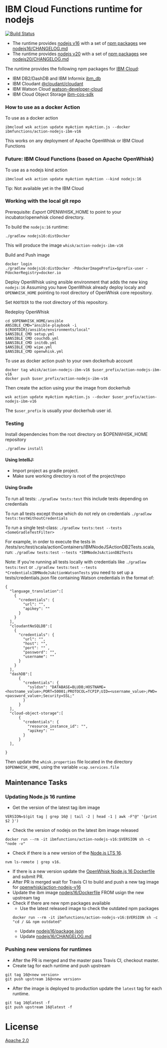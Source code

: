 # IBM Cloud Functions runtime for nodejs

[![Build Status](https://travis-ci.org/ibm-functions/runtime-nodejs.svg?branch=master)](https://travis-ci.com/ibm-functions/runtime-nodejs)

- The runtime provides [nodejs v16](nodejs16/) with a set of [npm packages](nodejs16/package.json) see [nodejs16/CHANGELOG.md](nodejs16/CHANGELOG.md)
- The runtime provides [nodejs v20](nodejs20/) with a set of [npm packages](nodejs20/package.json) see [nodejs20/CHANGELOG.md](nodejs20/CHANGELOG.md)


The runtime provides the following npm packages for [IBM Cloud](https://bluemix.net):
- IBM DB2/DashDB and IBM Informix [ibm_db](https://www.npmjs.com/package/ibm_db)
- IBM Cloudant [@cloudant/cloudant](https://www.npmjs.com/package/@cloudant/cloudant)
- IBM Watson Cloud [watson-developer-cloud](https://www.npmjs.com/package/watson-developer-cloud)
- IBM Cloud Object Storage [ibm-cos-sdk](https://www.npmjs.com/package/ibm-cos-sdk)


### How to use as a docker Action
To use as a docker action
```
ibmcloud wsk action update myAction myAction.js --docker ibmfunctions/action-nodejs-ibm-v16
```
This works on any deployment of Apache OpenWhisk or IBM Cloud Functions

### Future: IBM Cloud Functions (based on Apache OpenWhisk)
To use as a nodejs kind action
```
ibmcloud wsk action update myAction myAction --kind nodejs:16
```
Tip: Not available yet in the IBM Cloud

### Working with the local git repo
Prerequisite: *Export* OPENWHISK_HOME to point to your incubator/openwhisk cloned directory.

To build the `nodejs:16` runtime:
```
./gradlew nodejs16:distDocker
```
This will produce the image `whisk/action-nodejs-ibm-v16`


Build and Push image
```
docker login
./gradlew nodejs16:distDocker -PdockerImagePrefix=$prefix-user -PdockerRegistry=docker.io
```

Deploy OpenWhisk using ansible environment that adds the new king `nodejs:16`
Assuming you have OpenWhisk already deploy localy and `OPENWHISK_HOME` pointing to root directory of OpenWhisk core repository.

Set `ROOTDIR` to the root directory of this repository.

Redeploy OpenWhisk
```
cd $OPENWHISK_HOME/ansible
ANSIBLE_CMD="ansible-playbook -i ${ROOTDIR}/ansible/environments/local"
$ANSIBLE_CMD setup.yml
$ANSIBLE_CMD couchdb.yml
$ANSIBLE_CMD initdb.yml
$ANSIBLE_CMD wipe.yml
$ANSIBLE_CMD openwhisk.yml
```

To use as docker action push to your own dockerhub account
```
docker tag whisk/action-nodejs-ibm-v16 $user_prefix/action-nodejs-ibm-v16
docker push $user_prefix/action-nodejs-ibm-v16
```
Then create the action using your the image from dockerhub
```
wsk action update myAction myAction.js --docker $user_prefix/action-nodejs-ibm-v16
```
The `$user_prefix` is usually your dockerhub user id.

### Testing
Install dependencies from the root directory on $OPENWHISK_HOME repository
```
./gradlew install
```

#### Using IntelliJ:
- Import project as gradle project.
- Make sure working directory is root of the project/repo

#### Using Gradle

To run all tests: `./gradlew tests:test` this include tests depending on credentials

To run all tests except those which do not rely on credentials `./gradlew tests:testWithoutCredentials`

To run a single test-class: `./gradlew tests:test --tests <SomeGradleTestFilter>`

For example, in order to execute the tests in /tests/src/test/scala/actionContainers/IBMNodeJSActionDB2Tests.scala, run:  `./gradlew tests:test --tests *IBMNodeJsActionDB2Tests`

Note: If you're running all tests locally with credentials like `./gradlew tests:test` or `./gradlew tests:test --tests *CredentialsIBMNodeJsActionWatsonTests`
you need to set up a tests/credentials.json file containing Watson credentials in the format of:
```
{
  "language_translation":[
    {
      "credentials": {
        "url": "",
        "apikey": ""
      }
    }
  ],
  "cloudantNoSQLDB":[
    {
      "credentials": {
        "url": "",
        "host": "",
        "port": "" ,
        "password": "",
        "username": ""
      }
    }
  ],
  "dashDB":[
      {
        "credentials": {
          "ssldsn": "DATABASE=BLUDB;HOSTNAME=<hostname_value>;PORT=50001;PROTOCOL=TCPIP;UID=<username_value>;PWD=<password_value>;Security=SSL;"
        }
      }
  ],
  "cloud-object-storage":[
      {
        "credentials": {
          "resource_instance_id": "",
          "apikey": ""
        }
      }
  ],

}
```
Then update the `whisk.properties` file located in the directory `$OPENWHISK_HOME`, using the variable `vcap.services.file`

## Maintenance Tasks

### Updating Node.js 16 runtime
- Get the version of the latest tag ibm image
```
VERSION=$(git tag | grep 16@ | tail -2 | head -1 | awk -F"@" '{print $2 }')
```
- Check the version of nodejs on the latest ibm image released
```
docker run --rm -it ibmfunctions/action-nodejs-v16:$VERSION sh -c "node -v"
```
- Check if there is a new version of the [Node.js LTS 16](https://github.com/nodejs/node/blob/master/doc/changelogs/CHANGELOG_V16.md).
```
nvm ls-remote | grep v16.
```
  - If there is a new version update the [OpenWhisk Node.js 16 Dockerfile](https://github.com/apache/openwhisk-runtime-nodejs/blob/master/core/nodejs16Action/Dockerfile#L18) and submit PR.
  - After PR is merged wait for Travis CI to build and push a new tag image for [openwhisk/action-nodejs-v16](https://hub.docker.com/r/openwhisk/action-nodejs-v16/tags)
  - Update the ibm image [nodejs16/Dockerfile](nodejs16/Dockerfile) FROM usign the new upstream tag
- Check if there are new npm packages available
  - Use the latest released image to check the outdated npm packages
  ```
  docker run --rm -it ibmfunctions/action-nodejs-v16:$VERSION sh -c "cd / && npm outdated"
  ```
  - Update [nodejs16/package.json](nodejs16/package.json)
  - Update [nodejs16/CHANGELOG.md](nodejs16/CHANGELOG.md)

### Pushing new versions for runtimes
- After the PR is merged and the master pass Travis CI, checkout master.
- Create tag for each runtime and push upstream
```
git tag 16@<new version>
git push upstream 16@<new version>
```
- After the image is deployed to production update the `latest` tag for each runtime.
```
git tag 16@latest -f
git push upstream 16@latest -f
```


# License
[Apache 2.0](LICENSE.txt)
